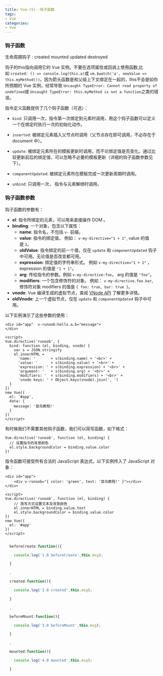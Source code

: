 ```yaml
---
title: Vue-(5)--钩子函数
tags: 
- Vue
categories:
- Vue
---
```


### 钩子函数

生命周期钩子 : created mounted updated destroyed

钩子的this指向调用它的 Vue 实例。不要在选项属性或回调上使用函数,比如 `created: () => console.log(this.a)`或 `vm.$watch('a', newValue => this.myMethod())`。因为箭头函数是和父级上下文绑定在一起的，this不会是如你所预期的 Vue 实例，经常导致 `Uncaught TypeError: Cannot read property of undefined`或 `Uncaught TypeError: this.myMethod is not a function`之类的错误。

指令定义函数提供了几个钩子函数（可选）：

*   `bind`: 只调用一次，指令第一次绑定到元素时调用，用这个钩子函数可以定义一个在绑定时执行一次的初始化动作。

*   `inserted`: 被绑定元素插入父节点时调用（父节点存在即可调用，不必存在于 document 中）。

*   `update`: 被绑定元素所在的模板更新时调用，而不论绑定值是否变化。通过比较更新前后的绑定值，可以忽略不必要的模板更新（详细的钩子函数参数见下）。

*   `componentUpdated`: 被绑定元素所在模板完成一次更新周期时调用。

*   `unbind`: 只调用一次， 指令与元素解绑时调用。

### 钩子函数参数

钩子函数的参数有：

*   **el**: 指令所绑定的元素，可以用来直接操作 DOM 。
*   **binding**: 一个对象，包含以下属性：
    *   **name**: 指令名，不包括 `v-` 前缀。
    *   **value**: 指令的绑定值， 例如： `v-my-directive="1 + 1"`, value 的值是 `2`。
    *   **oldValue**: 指令绑定的前一个值，仅在 `update` 和 `componentUpdated` 钩子中可用。无论值是否改变都可用。
    *   **expression**: 绑定值的字符串形式。 例如 `v-my-directive="1 + 1"` ， expression 的值是 `"1 + 1"`。
    *   **arg**: 传给指令的参数。例如 `v-my-directive:foo`， arg 的值是 `"foo"`。
    *   **modifiers**: 一个包含修饰符的对象。 例如： `v-my-directive.foo.bar`, 修饰符对象 modifiers 的值是 `{ foo: true, bar: true }`。
*   **vnode**: Vue 编译生成的虚拟节点，查阅 [VNode API](http://www.runoob.com/api/#VNode接口) 了解更多详情。
*   **oldVnode**: 上一个虚拟节点，仅在 `update` 和 `componentUpdated` 钩子中可用。

以下实例演示了这些参数的使用：
```
<div id="app"  v-runoob:hello.a.b="message">
</div>
 
<script>
Vue.directive('runoob', {
  bind: function (el, binding, vnode) {
    var s = JSON.stringify
    el.innerHTML =
      'name: '       + s(binding.name) + '<br>' +
      'value: '      + s(binding.value) + '<br>' +
      'expression: ' + s(binding.expression) + '<br>' +
      'argument: '   + s(binding.arg) + '<br>' +
      'modifiers: '  + s(binding.modifiers) + '<br>' +
      'vnode keys: ' + Object.keys(vnode).join(', ')
  }
})
new Vue({
  el: '#app',
  data: {
    message: '菜鸟教程!'
  }
})
</script>
```

有时候我们不需要其他钩子函数，我们可以简写函数，如下格式：
```
Vue.directive('runoob', function (el, binding) {
  // 设置指令的背景颜色
  el.style.backgroundColor = binding.value.color
})
```

指令函数可接受所有合法的 JavaScript 表达式，以下实例传入了 JavaScript 对象：

```
<div id="app">
    <div v-runoob="{ color: 'green', text: '菜鸟教程!' }"></div>
</div>
 
<script>
Vue.directive('runoob', function (el, binding) {
    // 简写方式设置文本及背景颜色
    el.innerHTML = binding.value.text
    el.style.backgroundColor = binding.value.color
})
new Vue({
  el: '#app'
})
</script>
```

```javascript

  beforeCreate:function(){

    console.log('1.0 beforeCreate',this.msg);

  }

  ,

  created:function(){

    console.log('2.0 created',this.msg);

  }

  ,

  beforeMount:function(){

    console.log('3.0 beforeMount',this.msg);

  }

  ,

  mounted:function(){

    console.log('4.0 mounted',this.msg);

  }

```
